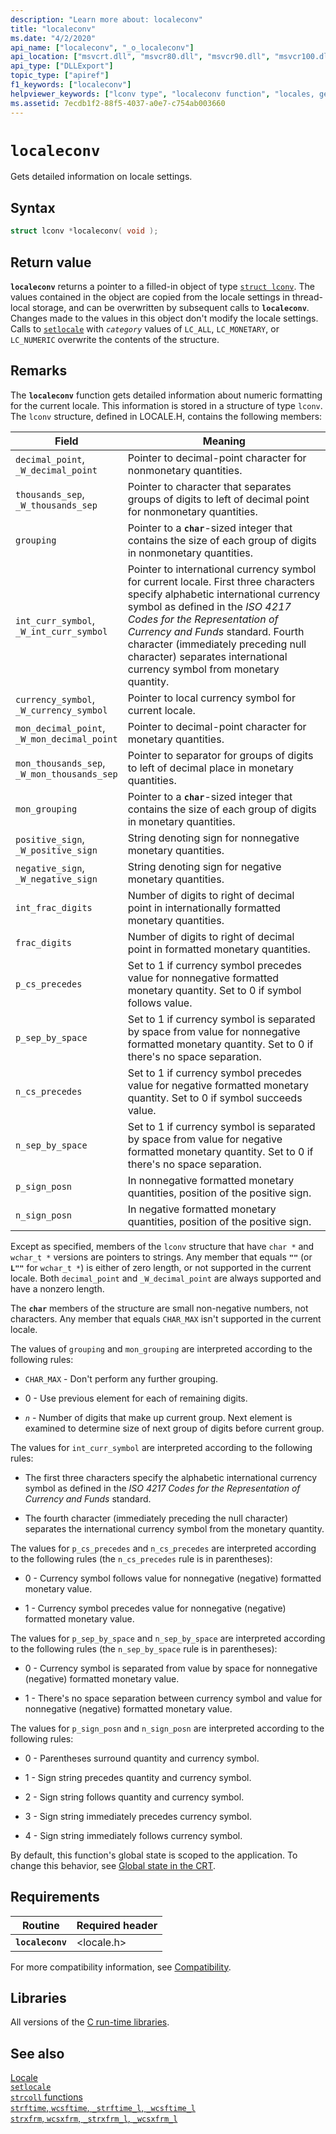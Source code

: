 ```yaml
---
description: "Learn more about: localeconv"
title: "localeconv"
ms.date: "4/2/2020"
api_name: ["localeconv", "_o_localeconv"]
api_location: ["msvcrt.dll", "msvcr80.dll", "msvcr90.dll", "msvcr100.dll", "msvcr100_clr0400.dll", "msvcr110.dll", "msvcr110_clr0400.dll", "msvcr120.dll", "msvcr120_clr0400.dll", "ucrtbase.dll", "api-ms-win-crt-locale-l1-1-0.dll"]
api_type: ["DLLExport"]
topic_type: ["apiref"]
f1_keywords: ["localeconv"]
helpviewer_keywords: ["lconv type", "localeconv function", "locales, getting information on"]
ms.assetid: 7ecdb1f2-88f5-4037-a0e7-c754ab003660
---
```

# `localeconv`

Gets detailed information on locale settings.

## Syntax

```C
struct lconv *localeconv( void );
```

## Return value

**`localeconv`** returns a pointer to a filled-in object of type [`struct lconv`](../standard-types.md). The values contained in the object are copied from the locale settings in thread-local storage, and can be overwritten by subsequent calls to **`localeconv`**. Changes made to the values in this object don't modify the locale settings. Calls to [`setlocale`](setlocale-wsetlocale.md) with *`category`* values of `LC_ALL`, `LC_MONETARY`, or `LC_NUMERIC` overwrite the contents of the structure.

## Remarks

The **`localeconv`** function gets detailed information about numeric formatting for the current locale. This information is stored in a structure of type `lconv`. The `lconv` structure, defined in LOCALE.H, contains the following members:

| Field | Meaning |
|---|---|
| `decimal_point`, <br/> `_W_decimal_point` | Pointer to decimal-point character for nonmonetary quantities. |
| `thousands_sep`, <br/> `_W_thousands_sep` | Pointer to character that separates groups of digits to left of decimal point for nonmonetary quantities. |
| `grouping` | Pointer to a **`char`**-sized integer that contains the size of each group of digits in nonmonetary quantities. |
| `int_curr_symbol`, <br/> `_W_int_curr_symbol` | Pointer to international currency symbol for current locale. First three characters specify alphabetic international currency symbol as defined in the *ISO 4217 Codes for the Representation of Currency and Funds* standard. Fourth character (immediately preceding null character) separates international currency symbol from monetary quantity. |
| `currency_symbol`, <br/> `_W_currency_symbol` | Pointer to local currency symbol for current locale. |
| `mon_decimal_point`, <br/> `_W_mon_decimal_point` | Pointer to decimal-point character for monetary quantities. |
| `mon_thousands_sep`, <br/> `_W_mon_thousands_sep` | Pointer to separator for groups of digits to left of decimal place in monetary quantities. |
| `mon_grouping` | Pointer to a **`char`**-sized integer that contains the size of each group of digits in monetary quantities. |
| `positive_sign`, <br/> `_W_positive_sign` | String denoting sign for nonnegative monetary quantities. |
| `negative_sign`, <br/> `_W_negative_sign` | String denoting sign for negative monetary quantities. |
| `int_frac_digits` | Number of digits to right of decimal point in internationally formatted monetary quantities. |
| `frac_digits` | Number of digits to right of decimal point in formatted monetary quantities. |
| `p_cs_precedes` | Set to 1 if currency symbol precedes value for nonnegative formatted monetary quantity. Set to 0 if symbol follows value. |
| `p_sep_by_space` | Set to 1 if currency symbol is separated by space from value for nonnegative formatted monetary quantity. Set to 0 if there's no space separation. |
| `n_cs_precedes` | Set to 1 if currency symbol precedes value for negative formatted monetary quantity. Set to 0 if symbol succeeds value. |
| `n_sep_by_space` | Set to 1 if currency symbol is separated by space from value for negative formatted monetary quantity. Set to 0 if there's no space separation. |
| `p_sign_posn` | In nonnegative formatted monetary quantities, position of the positive sign. |
| `n_sign_posn` | In negative formatted monetary quantities, position of the positive sign. |

Except as specified, members of the `lconv` structure that have `char *` and `wchar_t *` versions are pointers to strings. Any member that equals **`""`** (or **`L""`** for `wchar_t *`) is either of zero length, or not supported in the current locale. Both `decimal_point` and `_W_decimal_point` are always supported and have a nonzero length.

The **`char`** members of the structure are small non-negative numbers, not characters. Any member that equals `CHAR_MAX` isn't supported in the current locale.

The values of `grouping` and `mon_grouping` are interpreted according to the following rules:

- `CHAR_MAX` - Don't perform any further grouping.

- 0 - Use previous element for each of remaining digits.

- *`n`* - Number of digits that make up current group. Next element is examined to determine size of next group of digits before current group.

The values for `int_curr_symbol` are interpreted according to the following rules:

- The first three characters specify the alphabetic international currency symbol as defined in the *ISO 4217 Codes for the Representation of Currency and Funds* standard.

- The fourth character (immediately preceding the null character) separates the international currency symbol from the monetary quantity.

The values for `p_cs_precedes` and `n_cs_precedes` are interpreted according to the following rules (the `n_cs_precedes` rule is in parentheses):

- 0 - Currency symbol follows value for nonnegative (negative) formatted monetary value.

- 1 - Currency symbol precedes value for nonnegative (negative) formatted monetary value.

The values for `p_sep_by_space` and `n_sep_by_space` are interpreted according to the following rules (the `n_sep_by_space` rule is in parentheses):

- 0 - Currency symbol is separated from value by space for nonnegative (negative) formatted monetary value.

- 1 - There's no space separation between currency symbol and value for nonnegative (negative) formatted monetary value.

The values for `p_sign_posn` and `n_sign_posn` are interpreted according to the following rules:

- 0 - Parentheses surround quantity and currency symbol.

- 1 - Sign string precedes quantity and currency symbol.

- 2 - Sign string follows quantity and currency symbol.

- 3 - Sign string immediately precedes currency symbol.

- 4 - Sign string immediately follows currency symbol.

By default, this function's global state is scoped to the application. To change this behavior, see [Global state in the CRT](../global-state.md).

## Requirements

| Routine | Required header |
|---|---|
| **`localeconv`** | \<locale.h> |

For more compatibility information, see [Compatibility](../compatibility.md).

## Libraries

All versions of the [C run-time libraries](../crt-library-features.md).

## See also

[Locale](../locale.md)\
[`setlocale`](../../preprocessor/setlocale.md)\
[`strcoll` functions](../strcoll-functions.md)\
[`strftime`, `wcsftime`, `_strftime_l`, `_wcsftime_l`](strftime-wcsftime-strftime-l-wcsftime-l.md)\
[`strxfrm`, `wcsxfrm`, `_strxfrm_l`, `_wcsxfrm_l`](strxfrm-wcsxfrm-strxfrm-l-wcsxfrm-l.md)

